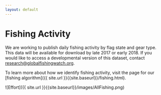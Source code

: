 ```yaml
---
layout: default
---
```


# Fishing Activity

We are working to publish daily fishing activity by flag state and gear type. This data will be available for download by late 2017 or early 2018. If you would like to access a developmental version of this dataset, contact [research@globalfishingwatch.org](mailto:research@globalfishingwatch.org).

To learn more about how we identify fishing activity, visit the page for our [fishing algorithm]({{ site.url }}{{site.baseurl}}/fishing.html).

![Effort]({{ site.url }}{{site.baseurl}}/images/AllFishing.png)

